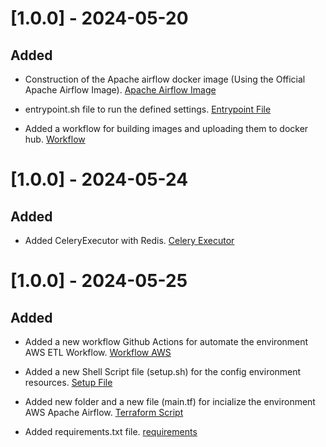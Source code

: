 
# [1.0.0] - 2024-05-20

## Added

* Construction of the Apache airflow docker image (Using the Official Apache Airflow Image). [Apache Airflow Image](https://github.com/Padzx/comprehensive-etl-workflow/blob/main/docker/docker-airflow/Dockerfile)

* entrypoint.sh file to run the defined settings. [Entrypoint File](https://github.com/Padzx/comprehensive-etl-workflow/blob/main/script/entrypoint.sh)

* Added a workflow for building images and uploading them to docker hub.
 [Workflow](https://github.com/Padzx/comprehensive-etl-workflow/actions)

 # [1.0.0] - 2024-05-24

 ## Added

 * Added CeleryExecutor with Redis. [Celery Executor](https://github.com/Padzx/comprehensive-etl-workflow/blob/main/docker-composeCeleryExecutor.yml)

 # [1.0.0] - 2024-05-25

 ## Added

* Added a new workflow Github Actions for automate the environment AWS ETL Workflow. [Workflow AWS](https://github.com/Padzx/comprehensive-etl-workflow/blob/main/.github/workflows/ci-cd.yml)

* Added a new Shell Script file (setup.sh) for the config environment resources. [Setup File](https://github.com/Padzx/comprehensive-etl-workflow/blob/main/script/setup.sh)

* Added new folder and a new file (main.tf) for incialize the environment AWS Apache Airflow. [Terraform Script](https://github.com/Padzx/comprehensive-etl-workflow/blob/main/ci/main.tf)

* Added requirements.txt file. [requirements](https://github.com/Padzx/comprehensive-etl-workflow/blob/main/requirements.txt) 